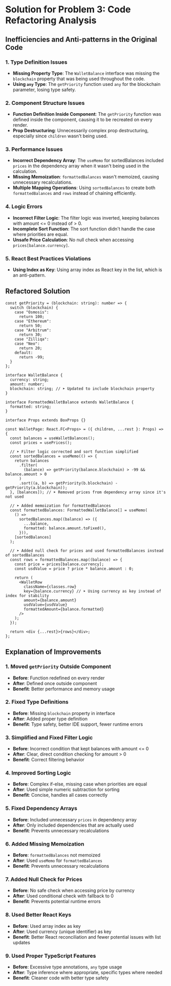 # Solution for Problem 3: Code Refactoring Analysis

## Inefficiencies and Anti-patterns in the Original Code

### 1. Type Definition Issues

- **Missing Property Type**: The `WalletBalance` interface was missing the `blockchain` property that was being used throughout the code.
- **Using `any` Type**: The `getPriority` function used `any` for the blockchain parameter, losing type safety.

### 2. Component Structure Issues

- **Function Definition Inside Component**: The `getPriority` function was defined inside the component, causing it to be recreated on every render.
- **Prop Destructuring**: Unnecessarily complex prop destructuring, especially since `children` wasn't being used.

### 3. Performance Issues

- **Incorrect Dependency Array**: The `useMemo` for sortedBalances included `prices` in the dependency array when it wasn't being used in the calculation.
- **Missing Memoization**: `formattedBalances` wasn't memoized, causing unnecessary recalculations.
- **Multiple Mapping Operations**: Using `sortedBalances` to create both `formattedBalances` and `rows` instead of chaining efficiently.

### 4. Logic Errors

- **Incorrect Filter Logic**: The filter logic was inverted, keeping balances with amount <= 0 instead of > 0.
- **Incomplete Sort Function**: The sort function didn't handle the case where priorities are equal.
- **Unsafe Price Calculation**: No null check when accessing `prices[balance.currency]`.

### 5. React Best Practices Violations

- **Using Index as Key**: Using array index as React key in the list, which is an anti-pattern.

## Refactored Solution

```tsx
const getPriority = (blockchain: string): number => {
  switch (blockchain) {
    case "Osmosis":
      return 100;
    case "Ethereum":
      return 50;
    case "Arbitrum":
      return 30;
    case "Zilliqa":
    case "Neo":
      return 20;
    default:
      return -99;
  }
};

interface WalletBalance {
  currency: string;
  amount: number;
  blockchain: string; // ➤ Updated to include blockchain property
}

interface FormattedWalletBalance extends WalletBalance {
  formatted: string;
}

interface Props extends BoxProps {}

const WalletPage: React.FC<Props> = ({ children, ...rest }: Props) => {
  const balances = useWalletBalances();
  const prices = usePrices();

  // ➤ Filter logic corrected and sort function simplified
  const sortedBalances = useMemo(() => {
    return balances
      .filter(
        (balance) => getPriority(balance.blockchain) > -99 && balance.amount > 0
      )
      .sort((a, b) => getPriority(b.blockchain) - getPriority(a.blockchain));
  }, [balances]); // ➤ Removed prices from dependency array since it's not used

  // ➤ Added memoization for formattedBalances
  const formattedBalances: FormattedWalletBalance[] = useMemo(
    () =>
      sortedBalances.map((balance) => ({
        ...balance,
        formatted: balance.amount.toFixed(),
      })),
    [sortedBalances]
  );

  // ➤ Added null check for prices and used formattedBalances instead of sortedBalances
  const rows = formattedBalances.map((balance) => {
    const price = prices[balance.currency];
    const usdValue = price ? price * balance.amount : 0;

    return (
      <WalletRow
        className={classes.row}
        key={balance.currency} // ➤ Using currency as key instead of index for stability
        amount={balance.amount}
        usdValue={usdValue}
        formattedAmount={balance.formatted}
      />
    );
  });

  return <div {...rest}>{rows}</div>;
};
```

## Explanation of Improvements

### 1. Moved `getPriority` Outside Component

- **Before**: Function redefined on every render
- **After**: Defined once outside component
- **Benefit**: Better performance and memory usage

### 2. Fixed Type Definitions

- **Before**: Missing `blockchain` property in interface
- **After**: Added proper type definition
- **Benefit**: Type safety, better IDE support, fewer runtime errors

### 3. Simplified and Fixed Filter Logic

- **Before**: Incorrect condition that kept balances with amount <= 0
- **After**: Clear, direct condition checking for amount > 0
- **Benefit**: Correct filtering behavior

### 4. Improved Sorting Logic

- **Before**: Complex if-else, missing case when priorities are equal
- **After**: Used simple numeric subtraction for sorting
- **Benefit**: Concise, handles all cases correctly

### 5. Fixed Dependency Arrays

- **Before**: Included unnecessary `prices` in dependency array
- **After**: Only included dependencies that are actually used
- **Benefit**: Prevents unnecessary recalculations

### 6. Added Missing Memoization

- **Before**: `formattedBalances` not memoized
- **After**: Used `useMemo` for `formattedBalances`
- **Benefit**: Prevents unnecessary recalculations

### 7. Added Null Check for Prices

- **Before**: No safe check when accessing price by currency
- **After**: Used conditional check with fallback to 0
- **Benefit**: Prevents potential runtime errors

### 8. Used Better React Keys

- **Before**: Used array index as key
- **After**: Used currency (unique identifier) as key
- **Benefit**: Better React reconciliation and fewer potential issues with list updates

### 9. Used Proper TypeScript Features

- **Before**: Excessive type annotations, `any` type usage
- **After**: Type inference where appropriate, specific types where needed
- **Benefit**: Cleaner code with better type safety
